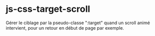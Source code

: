 js-css-target-scroll
====================

Gérer le ciblage par la pseudo-classe ":target" quand un scroll animé intervient, pour un retour en début de page par exemple.

